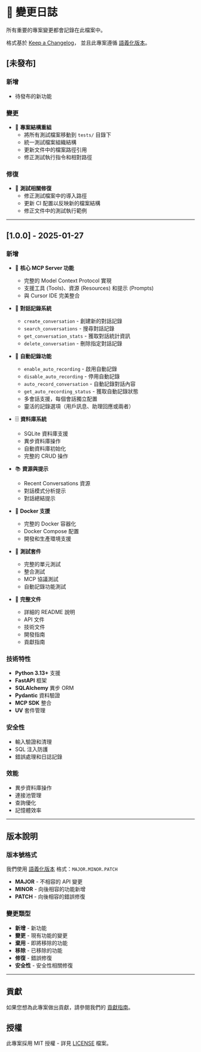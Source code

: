 # 📝 變更日誌

所有重要的專案變更都會記錄在此檔案中。

格式基於 [Keep a Changelog](https://keepachangelog.com/zh-TW/1.0.0/)，
並且此專案遵循 [語義化版本](https://semver.org/lang/zh-TW/)。

## [未發布]

### 新增
- 待發布的新功能

### 變更
- 📁 **專案結構重組**
  - 將所有測試檔案移動到 `tests/` 目錄下
  - 統一測試檔案組織結構
  - 更新文件中的檔案路徑引用
  - 修正測試執行指令和相對路徑

### 修復
- 🧪 **測試相關修復**
  - 修正測試檔案中的導入路徑
  - 更新 CI 配置以反映新的檔案結構
  - 修正文件中的測試執行範例

---

## [1.0.0] - 2025-01-27

### 新增
- 🎯 **核心 MCP Server 功能**
  - 完整的 Model Context Protocol 實現
  - 支援工具 (Tools)、資源 (Resources) 和提示 (Prompts)
  - 與 Cursor IDE 完美整合

- 💬 **對話記錄系統**
  - `create_conversation` - 創建新的對話記錄
  - `search_conversations` - 搜尋對話記錄
  - `get_conversation_stats` - 獲取對話統計資訊
  - `delete_conversation` - 刪除指定對話記錄

- 🤖 **自動記錄功能**
  - `enable_auto_recording` - 啟用自動記錄
  - `disable_auto_recording` - 停用自動記錄
  - `auto_record_conversation` - 自動記錄對話內容
  - `get_auto_recording_status` - 獲取自動記錄狀態
  - 多會話支援，每個會話獨立配置
  - 靈活的記錄選項（用戶訊息、助理回應或兩者）

- 🗄️ **資料庫系統**
  - SQLite 資料庫支援
  - 異步資料庫操作
  - 自動資料庫初始化
  - 完整的 CRUD 操作

- 📚 **資源與提示**
  - Recent Conversations 資源
  - 對話模式分析提示
  - 對話總結提示

- 🐳 **Docker 支援**
  - 完整的 Docker 容器化
  - Docker Compose 配置
  - 開發和生產環境支援

- 🧪 **測試套件**
  - 完整的單元測試
  - 整合測試
  - MCP 協議測試
  - 自動記錄功能測試

- 📖 **完整文件**
  - 詳細的 README 說明
  - API 文件
  - 技術文件
  - 開發指南
  - 貢獻指南

### 技術特性
- **Python 3.13+** 支援
- **FastAPI** 框架
- **SQLAlchemy** 異步 ORM
- **Pydantic** 資料驗證
- **MCP SDK** 整合
- **UV** 套件管理

### 安全性
- 輸入驗證和清理
- SQL 注入防護
- 錯誤處理和日誌記錄

### 效能
- 異步資料庫操作
- 連接池管理
- 查詢優化
- 記憶體效率

---

## 版本說明

### 版本號格式
我們使用 [語義化版本](https://semver.org/lang/zh-TW/) 格式：`MAJOR.MINOR.PATCH`

- **MAJOR** - 不相容的 API 變更
- **MINOR** - 向後相容的功能新增
- **PATCH** - 向後相容的錯誤修復

### 變更類型

- **新增** - 新功能
- **變更** - 現有功能的變更
- **棄用** - 即將移除的功能
- **移除** - 已移除的功能
- **修復** - 錯誤修復
- **安全性** - 安全性相關修復

---

## 貢獻

如果您想為此專案做出貢獻，請參閱我們的 [貢獻指南](CONTRIBUTING.md)。

## 授權

此專案採用 MIT 授權 - 詳見 [LICENSE](LICENSE) 檔案。 